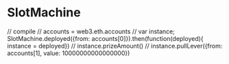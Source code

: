 # SlotMachine

// compile
// accounts = web3.eth.accounts
// var instance; SlotMachine.deployed({from: accounts[0]}).then(function(deployed){ instance = deployed})
// instance.prizeAmount()
// instance.pullLever({from: accounts[1], value: 10000000000000000})
